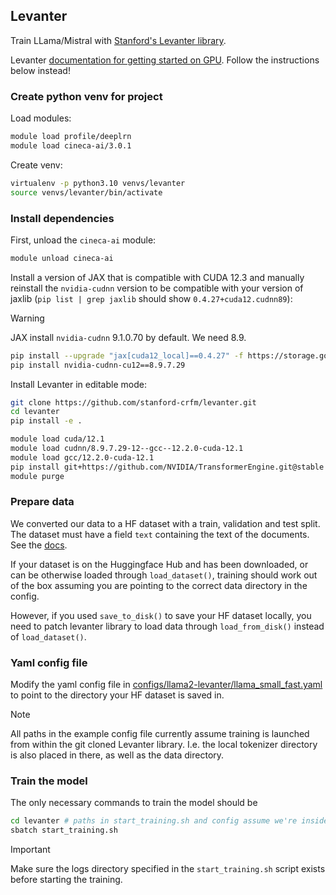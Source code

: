 ## Levanter

Train LLama/Mistral with [Stanford's Levanter library](https://github.com/stanford-crfm/levanter).

Levanter [documentation for getting started on GPU](https://levanter.readthedocs.io/en/latest/Getting-Started-GPU/). Follow the instructions below instead!

### Create python venv for project

Load modules:

```bash
module load profile/deeplrn
module load cineca-ai/3.0.1
```

Create venv:

```bash
virtualenv -p python3.10 venvs/levanter
source venvs/levanter/bin/activate
```

### Install dependencies

First, unload the `cineca-ai` module:

```bash
module unload cineca-ai
```

Install a version of JAX that is compatible with CUDA 12.3 and manually reinstall the `nvidia-cudnn` version to be compatible with your version of jaxlib (`pip list | grep jaxlib` should show `0.4.27+cuda12.cudnn89`):

> [!WARNING]
> JAX install `nvidia-cudnn` 9.1.0.70 by default. We need 8.9.

```bash
pip install --upgrade "jax[cuda12_local]==0.4.27" -f https://storage.googleapis.com/jax-releases/jax_cuda_releases.html
pip install nvidia-cudnn-cu12==8.9.7.29
```

Install Levanter in editable mode: 

```bash
git clone https://github.com/stanford-crfm/levanter.git
cd levanter
pip install -e .
```

```bash
module load cuda/12.1
module load cudnn/8.9.7.29-12--gcc--12.2.0-cuda-12.1
module load gcc/12.2.0-cuda-12.1
pip install git+https://github.com/NVIDIA/TransformerEngine.git@stable
module purge
```

### Prepare data

We converted our data to a HF dataset with a train, validation and test split. The dataset must have a field `text` containing the text of the documents. See the [docs](https://levanter.readthedocs.io/en/latest/Training-On-Your-Data/#data-format-huggingface-datasets).

If your dataset is on the Huggingface Hub and has been downloaded, or can be otherwise loaded through `load_dataset()`, training should work out of the box assuming you are pointing to the correct data directory in the config.  

However, if you used `save_to_disk()` to save your HF dataset locally, you need to patch levanter library to load data through `load_from_disk()` instead of `load_dataset()`. 

### Yaml config file

Modify the yaml config file in [configs/llama2-levanter/llama_small_fast.yaml](https://github.com/kb-labb/scandinavian-lm-leonardo/blob/main/configs/llama2-levanter/llama_small_fast.yaml) to point to the directory your HF dataset is saved in. 

> [!NOTE]
> All paths in the example config file currently assume training is launched from within the git cloned Levanter library. I.e. the local tokenizer directory is also placed in there, as well as the data directory. 

### Train the model

The only necessary commands to train the model should be 

```bash
cd levanter # paths in start_training.sh and config assume we're inside cloned levanter dir
sbatch start_training.sh
```

> [!IMPORTANT]
> Make sure the logs directory specified in the `start_training.sh` script exists before starting the training. 

